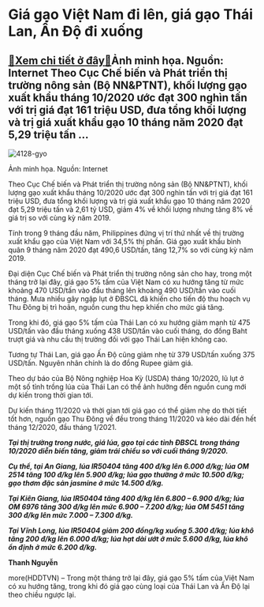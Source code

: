 Giá gạo Việt Nam đi lên, giá gạo Thái Lan, Ấn Độ đi xuống
=========================================================

[:gift:Xem chi tiết ở đây:gift:](https://hddtvn.com/gia-gao-viet-nam-di-len-gia-gao-thai-lan-an-do-di-xuong/)Ảnh minh họa. Nguồn: Internet Theo Cục Chế biến và Phát triển thị trường nông sản (Bộ NN&PTNT), khối lượng gạo xuất khẩu tháng 10/2020 ước đạt 300 nghìn tấn với trị giá đạt 161 triệu USD, đưa tổng khối lượng và trị giá xuất khẩu gạo 10 tháng năm 2020 đạt 5,29 triệu tấn …
-------------------------------------------------------------------------------------------------------------------------------------------------------------------------------------------------------------------------------------------------------------------------------





![4128-gyo](https://hddtvn.com/wp-content/uploads/2021/01/4128_gYo-2.jpg "Giá gạo Việt Nam đi lên, giá gạo Thái Lan, Ấn Độ đi xuống")


Ảnh minh họa. Nguồn: Internet



Theo Cục Chế biến và Phát triển thị trường nông sản (Bộ NN&PTNT), khối lượng gạo xuất khẩu tháng 10/2020 ước đạt 300 nghìn tấn với trị giá đạt 161 triệu USD, đưa tổng khối lượng và trị giá xuất khẩu gạo 10 tháng năm 2020 đạt 5,29 triệu tấn và 2,61 tỷ USD, giảm 4% về khối lượng nhưng tăng 8% về giá trị so với cùng kỳ năm 2019.


Tính trong 9 tháng đầu năm, Philippines đứng vị trí thứ nhất về thị trường xuất khẩu gạo của Việt Nam với 34,5% thị phần. Giá gạo xuất khẩu bình quân 9 tháng năm 2020 đạt 490,6 USD/tấn, tăng 12,7% so với cùng kỳ năm 2019.


Đại diện Cục Chế biến và Phát triển thị trường nông sản cho hay, trong một tháng trở lại đây, giá gạo 5% tấm của Việt Nam có xu hướng tăng từ mức khoảng 470 USD/tấn vào đầu tháng lên khoảng 490 USD/tấn vào cuối tháng. Mưa nhiều gây ngập lụt ở ĐBSCL đã khiến cho tiến độ thu hoạch vụ Thu Đông bị trì hoãn, nguồn cung thu hẹp khiến cho mức giá tăng.


Trong khi đó, giá gạo 5% tấm của Thái Lan có xu hướng giảm mạnh từ 475 USD/tấn vào đầu tháng xuống 438 USD/tấn vào cuối tháng, do đồng Baht trượt giá và nhu cầu thị trường đối với gạo Thái Lan hiện không cao.


Tương tự Thái Lan, giá gạo Ấn Độ cũng giảm nhẹ từ 379 USD/tấn xuống 375 USD/tấn. Nguyên nhân chính là do đồng Rupee giảm giá.


Theo dự báo của Bộ Nông nghiệp Hoa Kỳ (USDA) tháng 10/2020, lũ lụt ở một số tỉnh trồng lúa của Thái Lan có thể ảnh hưởng đến nguồn cung mới dự kiến trong thời gian tới.


Dự kiến tháng 11/2020 và thời gian tới giá gạo có thể giảm nhẹ do thời tiết tốt hơn, nguồn gạo Thu Đông về đều trong tháng 11/2020 và kéo dài đến hết tháng 12/2020, đầu tháng 1/2021.






***Tại thị trường trong nước, giá lúa, gạo tại các tỉnh ĐBSCL trong tháng 10/2020 diễn biến tăng, giảm trái chiều so với cuối tháng 9/2020.*** 


***Cụ thể, tại An Giang, lúa IR50404 tăng 400 đ/kg lên 6.000 đ/kg; lúa OM 2514 tăng 100 đ/kg lên 5.900 đ/kg; lúa gạo thường ở mức 10.500 đ/kg; gạo thơm đặc sản jasmine ở mức 14.500 đ/kg.*** 


***Tại Kiên Giang, lúa IR50404 tăng 400 đ/kg lên 6.800 – 6.900 đ/kg; lúa OM 6976 tăng 300 đ/kg lên mức 6.900 – 7.200 đ/kg; lúa OM 5451 tăng 300 đ/kg lên mức 7.000 – 7.300 đ/kg.*** 


***Tại Vĩnh Long, lúa IR50404 giảm 200 đồng/kg xuống 5.300 đ/kg; lúa khô tăng 200 đ/kg lên 6.000 đ/kg; lúa hạt dài ướt ở mức 5.600 đ/kg, lúa khô ổn định ở mức 6.200 đ/kg.***







**Thanh Nguyễn**



more(HDDTVN) – Trong một tháng trở lại đây, giá gạo 5% tấm của Việt Nam có xu hướng tăng, trong khi đó giá gạo cùng loại của Thái Lan và Ấn Độ lại theo chiều ngược lại.


